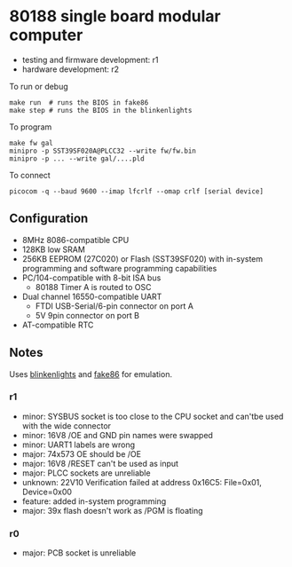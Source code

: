 # 80188 single board modular computer

* testing and firmware development: r1
* hardware development: r2

To run or debug

    make run  # runs the BIOS in fake86
    make step # runs the BIOS in the blinkenlights

To program

    make fw gal
    minipro -p SST39SF020A@PLCC32 --write fw/fw.bin
    minipro -p ... --write gal/....pld

To connect

    picocom -q --baud 9600 --imap lfcrlf --omap crlf [serial device]

## Configuration

* 8MHz 8086-compatible CPU
* 128KB low SRAM
* 256KB EEPROM (27C020) or Flash (SST39SF020) with in-system programming and software programming capabilities
* PC/104-compatible with 8-bit ISA bus
  - 80188 Timer A is routed to OSC
* Dual channel 16550-compatible UART
  - FTDI USB-Serial/6-pin connector on port A
  - 5V 9pin connector on port B
* AT-compatible RTC

## Notes

Uses [blinkenlights](https://justine.lol/blinkenlights/) and [fake86](https://sourceforge.net/projects/fake86/) for emulation.

### r1

* minor: SYSBUS socket is too close to the CPU socket and can'tbe used with the wide connector
* minor: 16V8 /OE and GND pin names were swapped
* minor: UART1 labels are wrong
* major: 74x573 OE should be /OE
* major: 16V8 /RESET can't be used as input
* major: PLCC sockets are unreliable
* unknown: 22V10 Verification failed at address 0x16C5: File=0x01, Device=0x00
* feature: added in-system programming
* major: 39x flash doesn't work as /PGM is floating

### r0
* major: PCB socket is unreliable

